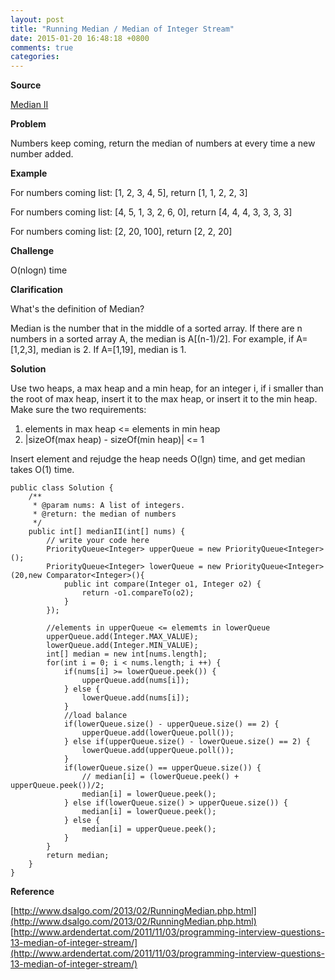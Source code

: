 ```yaml
---
layout: post
title: "Running Median / Median of Integer Stream"
date: 2015-01-20 16:48:18 +0800
comments: true
categories: 
---
```

**Source**

[Median II](http://lintcode.com/en/problem/median-ii/#)

**Problem** 

Numbers keep coming, return the median of numbers at every time a new number added.

**Example**

For numbers coming list: [1, 2, 3, 4, 5], return [1, 1, 2, 2, 3]

For numbers coming list: [4, 5, 1, 3, 2, 6, 0], return [4, 4, 4, 3, 3, 3, 3]

For numbers coming list: [2, 20, 100], return [2, 2, 20]

**Challenge**

O(nlogn) time

**Clarification**

What's the definition of Median?

Median is the number that in the middle of a sorted array. If there are n numbers in a sorted array A, the median is A[(n-1)/2].
For example, if A=[1,2,3], median is 2. If A=[1,19], median is 1.

**Solution**

Use two heaps, a max heap and a min heap, for an integer i, if i smaller than the root of max heap, insert it to the max heap, or insert it to the min heap. Make sure the two requirements:

1. elements in max heap <= elements in min heap
2. |sizeOf(max heap) - sizeOf(min heap)| <= 1

Insert element and rejudge the heap needs O(lgn) time, and get median takes O(1) time.

```
public class Solution {
    /**
     * @param nums: A list of integers.
     * @return: the median of numbers
     */
    public int[] medianII(int[] nums) {
        // write your code here
        PriorityQueue<Integer> upperQueue = new PriorityQueue<Integer>();
        PriorityQueue<Integer> lowerQueue = new PriorityQueue<Integer>(20,new Comparator<Integer>(){
        	public int compare(Integer o1, Integer o2) {
        		return -o1.compareTo(o2);
        	}
        });
        
        //elements in upperQueue <= elememts in lowerQueue
        upperQueue.add(Integer.MAX_VALUE);
        lowerQueue.add(Integer.MIN_VALUE);
        int[] median = new int[nums.length];
        for(int i = 0; i < nums.length; i ++) {
            if(nums[i] >= lowerQueue.peek()) {
                upperQueue.add(nums[i]);
            } else {
                lowerQueue.add(nums[i]);
            }
            //load balance
            if(lowerQueue.size() - upperQueue.size() == 2) {
                upperQueue.add(lowerQueue.poll());
            } else if(upperQueue.size() - lowerQueue.size() == 2) {
                lowerQueue.add(upperQueue.poll());
            }
            if(lowerQueue.size() == upperQueue.size()) {
                // median[i] = (lowerQueue.peek() + upperQueue.peek())/2;
                median[i] = lowerQueue.peek();
            } else if(lowerQueue.size() > upperQueue.size()) {
                median[i] = lowerQueue.peek();
            } else {
                median[i] = upperQueue.peek();   
            }
        }
        return median;
    }
}

```

**Reference**

[http://www.dsalgo.com/2013/02/RunningMedian.php.html](http://www.dsalgo.com/2013/02/RunningMedian.php.html)
[http://www.ardendertat.com/2011/11/03/programming-interview-questions-13-median-of-integer-stream/](http://www.ardendertat.com/2011/11/03/programming-interview-questions-13-median-of-integer-stream/)
